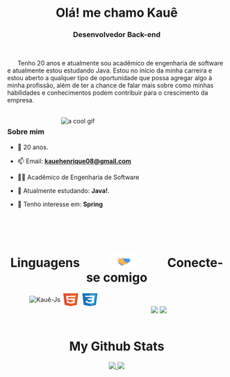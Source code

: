 <h1 align="center"> Olá! me chamo Kauê</h1>

<h3 align="center"> Desenvolvedor Back-end </h3>

<br/>
  
  <p>
&nbsp;&nbsp;&nbsp;&nbsp;&nbsp; Tenho 20 anos e atualmente sou acadêmico de engenharia de software e atualmente estou estudando Java. Estou no início da minha carreira e estou aberto a qualquer tipo de oportunidade que possa agregar algo à minha profissão, além de ter a chance de falar mais sobre como minhas habilidades e conhecimentos podem contribuir para o crescimento da empresa.
</p>

<br>
<img src="https://cdna.artstation.com/p/assets/images/images/028/102/058/original/pixel-jeff-matrix-s.gif?1593487263" width="380" align='right' alt="a cool gif" />
<h3> Sobre mim </h3>

- 🎂 20 anos.

- 📫 Email: **kauehenrique08@gmail.com**

- 👨‍🎓 Acadêmico de Engenharia de Software

- 🧠 Atualmente estudando: **Java!**.

- 👀 Tenho interesse em: **Spring**

<br/>
<br/>
<br/>

<h1 align="center"> Linguagens &nbsp;&nbsp;&nbsp;&nbsp;&nbsp;&nbsp;&nbsp;&nbsp; <img src="https://github.com/macagua/macagua/blob/master/assets/img/icons/handshake.gif" height="32px" alt="Connect with me" /> &nbsp;&nbsp;&nbsp;&nbsp;&nbsp;&nbsp;&nbsp;&nbsp; Conecte-se comigo</h1>

<div>
  &nbsp;&nbsp;&nbsp;&nbsp;&nbsp;&nbsp;&nbsp;&nbsp;&nbsp;&nbsp;&nbsp;&nbsp;
  <img align="center" alt="Kauê-Js" height="30" width="40" src="https://icongr.am/devicon/java-original-wordmark.svg?size=128&color=currentColor">
  <img align="center" alt="Kauê-HTML" height="30" width="40" src="https://raw.githubusercontent.com/devicons/devicon/master/icons/html5/html5-original.svg">
  <img align="center" alt="Kauê-CSS" height="30" width="40" src="https://raw.githubusercontent.com/devicons/devicon/master/icons/css3/css3-original.svg"> 
&nbsp;&nbsp;&nbsp;&nbsp;&nbsp;&nbsp;&nbsp;&nbsp;&nbsp;&nbsp;&nbsp;&nbsp;&nbsp;&nbsp;&nbsp;&nbsp;&nbsp;&nbsp;&nbsp;&nbsp;&nbsp;&nbsp;&nbsp;&nbsp;&nbsp;&nbsp;&nbsp;&nbsp;&nbsp;&nbsp;&nbsp;&nbsp;&nbsp;&nbsp;&nbsp;&nbsp;&nbsp;&nbsp;&nbsp;&nbsp;&nbsp;&nbsp;&nbsp;&nbsp;&nbsp;&nbsp;&nbsp;&nbsp;&nbsp;&nbsp;&nbsp;&nbsp;&nbsp;&nbsp;&nbsp;&nbsp;&nbsp;&nbsp;&nbsp;&nbsp;&nbsp;&nbsp;&nbsp;&nbsp;&nbsp;&nbsp;&nbsp;&nbsp;&nbsp;&nbsp;&nbsp;&nbsp;&nbsp;&nbsp;&nbsp;&nbsp;&nbsp;&nbsp;&nbsp;&nbsp;&nbsp;&nbsp;&nbsp;
  <a href = "mailto:kauehenrique08@gmail.com"><img src="https://img.shields.io/badge/-Gmail-%23333?style=for-the-badge&logo=gmail&logoColor=white" target="_blank"></a>
  <a href="https://www.linkedin.com/in/kau%C3%AA-corr%C3%AAa-546bb31a9/" target="_blank"><img src="https://img.shields.io/badge/-LinkedIn-%230077B5?style=for-the-badge&logo=linkedin&logoColor=white" target="_blank"></a>
  
  
  <br>
  <br>
  
 <h1 align="center"> My Github Stats </h1>

<p align="center">
  <a href="https://github.com/kauecorrea">
  <img height="180em" src="https://github-readme-stats.vercel.app/api?username=kauecorrea&show_icons=true&theme=synthwave&include_all_commits=true&count_private=true"/>
  <img height="180em" src="https://github-readme-stats.vercel.app/api/top-langs/?username=kauecorrea&layout=compact&langs_count=7&theme=synthwave"/>
</p>
